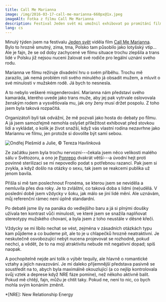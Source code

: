 ```yaml
---
title: Call Me Marianna
image: /img/2016-03-17-call-me-marianna-660px@1x.jpeg
imageAlt: Fotka z filmu Call Me Marianna
description: Festival Jeden svět mi umožnil exhibovat po promítání filmu Call Me Marianna.
lang: cs
---
```

Minulý týden jsem na festivalu [Jeden svět](http://www.oneworld.cz/2016/) viděla film [Call Me Marianna](http://www.callmemarianna.com/). Bylo to hrozně smutný, zima, tma, Polsko tam působilo jako lotyšský vtip... Ale je fajn, že se od doby zachycené ve filmu situace trochu zlepšila a trans lidé v Polsku již nejsou nuceni žalovat své rodiče pro legální uznání svého rodu.

Marianna ve filmu režíruje divadelní hru o svém příběhu. Trochu mě zarazilo, jak nemá problém roli svého minulého já obsadit mužem, a mluvit o své minulosti v mužském rodě. Já bych to nesnesla.

A to nebylo veškeré misgenderování. Marianna nám představí svého kamaráda, kterého uvede jako trans muže, aby jej pak vytrvale oslovovala ženským rodem a vysvětlovala mu, jak ony ženy musí držet pospolu. Z toho jsem byla taková rozpačitá.

Organizátoři byli tak odvážní, že mě pozvali jako hosta do debaty po filmu. A já jsem samozřejmě nemohla oslyšet příležitost exhibovat před stovkou lidí a vykládat, o kolik je život snažší, když vás vlastní rodina nezavrhne jako Mariannu ve filmu, jen protože si dovolíte být sami sebou.

![Ondřej Plešmíd a Julie, &copy; Tereza Havlínková](/img/2016-03-17-debata-660px@1x.jpeg)

Ze začátku jsem byla trochu nervozní---čekala jsem něco velikosti malého sálu v Světozoru, a ono je [Ponrepo](http://nfa.cz/cz/kino-ponrepo/) dvakrát větší---a úvodní hejt proti povinné sterilizaci se mi nepovedlo podat s potřebnou razancí. Pak jsem si zvykla, a když došlo na otázky o sexu, tak jsem se reakcemi publika už jenom bavila.

Přišla si mě tam poslechnout Fronéma, se kterou jsem se neviděla a nemluvila přes dva roky. Je to zvláštní, co taková doba s lidmi (ne)udělá. V poslední době jsem vždycky v šoku, jak málo se jiní lidé mění. Ale uznávám, můj referenční rámec není úplně standardní.

Po debatě jsme šly na panáka do vedlejšího baru a já si plnými doušky užívala ten kontrast vůči minulosti, ve které jsem se snažila naplňovat stereotypy mužského chovaní, a byla jsem z toho neustále v děsné křeči.

Vždycky se mi líbilo nechat se vést, zejména v zásadních otázkách typu kam půjdeme a co budeme pít, ale to je u chlapečků hrozně neatraktivní. Je neskutečně osvobozující nebýt nucena projevovat se rozhodně, pokud nechci, a vědět, že to na moji atraktivitu nebude mít negativní dopad; spíš naopak. 

A pochopitelně nejde ani tolik o výběr tequily, ale hlavně o romantické vztahy a jejich navazování. Je mi daleko příjemnější představa pasivně se soustředit na to, abych byla maximálně okouzlující (a co nejlíp kontrolovala svůj vztek a deprese když NRE fáze pomine), než někoho aktivně balit. Pokud mě chtějí, fajn, můžu je chtít taky. Pokud ne, není to nic, co bych mohla svým konáním změnit.

*[NRE]: New Relationship Energy